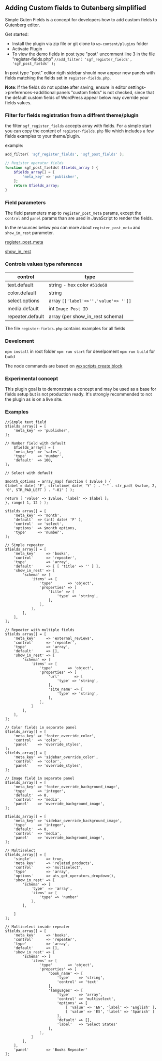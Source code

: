 ## Adding Custom fields to Gutenberg simplified

Simple Guten Fields is a concept for developers how to add custom fields to Gutenberg editor.

Get started:
* Install the plugin via zip file or git clone to ```wp-content/plugins``` folder
* Activate Plugin
* To view the demo fields in post type "post" uncomment line 3 in the file "register-fields.php" ```//add_filter( 'sgf_register_fields', 'sgf_post_fields' );```

In post type "post" editor rigth sidebar should now appear new panels with fields matching the fields set in ```register-fields.php```.

**Note**: If the fields do not update after saving, ensure in editor settings->preferences->additional panels "custom fields" is not checked, since that the default custom fields of WordPress appear below may override your fields values.

### Filter for fields registration from a diffrent theme/plugin
the filter ```sgf_register_fields```  accepts array with fields. For a simple start you can copy the content of ```register-fields.php``` file which includes a few fields examples to your theme/plugin.

example:

```php
add_filter( 'sgf_register_fields', 'sgf_post_fields' );

// Register operator fields
function sgf_post_fields( $fields_array ) {
	$fields_array[] = [
		'meta_key' => 'publisher',
	];
	return $fields_array;
}
```

### Field parameters
The field parameters map to ```register_post_meta``` params, except the ```control``` and ```panel``` params than are used in JavaScript to render the fields.

In the resources below you can more about `register_post_meta` and `show_in_rest` parameter.

[register_post_meta](https://developer.wordpress.org/block-editor/tutorials/metabox/meta-block-2-register-meta/)

[show_in_rest](https://make.wordpress.org/core/2019/10/03/wp-5-3-supports-object-and-array-meta-types-in-the-rest-api/)

### Controls values type references

| control  | type |
| --- | --- |
| text.default  | string - hex color ```#51de68```|
| color.default  | string  |
| select.options  | array ```[['label'=>'','value'=> '']]```|
| media.default  | int ```Image Post ID``` |
| repeater.default   |array (per show_in_rest schema) |
  
The file ```register-fields.php``` contains examples for all fields

### Develoment 

```npm install``` in root folder
```npm run start``` for develpoment
```npm run build``` for build

The node commands are based on [wp scripts create block](https://developer.wordpress.org/block-editor/packages/packages-create-block/) 
### Experimental concept
This plugin goal is to demonstrate a concept and may be used as a base for fields setup but is not production ready. It's strongly recommended to not the plugin as is on a live site.

### Examples

```
//Simple text field
$fields_array[] = [
	'meta_key' => 'publisher',
];

// Number field with default
	$fields_array[] = [
	'meta_key' => 'sales',
	'type'     => 'number',
	'default'  => 100,
];

// Select with default

$month_options = array_map( function ( $value ) {
$label = date( 'F', strtotime( date( 'Y' ) . "-" . str_pad( $value, 2, '0', STR_PAD_LEFT ) . "-01" ) );

return [ 'value' => $value, 'label' => $label ];
}, range( 1, 12 ) );

$fields_array[] = [
	'meta_key' => 'month',
	'default'  => (int) date( 'F' ),
	'control'  => 'select',
	'options'  => $month_options,
	'type'     => 'number',
];

// Simple repeater
$fields_array[] = [
	'meta_key'     => 'books',
	'control'      => 'repeater',
	'type'         => 'array',
	'default'      => [ [ 'title' => '' ] ],
	'show_in_rest' => [
		'schema' => [
			'items' => [
				'type'       => 'object',
				'properties' => [
					'title' => [
						'type' => 'string',
					],
				],
			],
		],
	],
];

// Repeater with multiple fields
$fields_array[] = [
	'meta_key'     => 'external_reviews',
	'control'      => 'repeater',
	'type'         => 'array',
	'default'      => [],
	'show_in_rest' => [
		'schema' => [
			'items' => [
				'type'       => 'object',
				'properties' => [
					'url'       => [
						'type' => 'string',
					],
					'site_name' => [
						'type' => 'string',
					],
				],
			]
		],
	],
];

// Color fields in separate panel
$fields_array[] = [
	'meta_key' => 'footer_override_color',
	'control'  => 'color',
	'panel'    => 'override_styles',
];
$fields_array[] = [
	'meta_key' => 'sidebar_override_color',
	'control'  => 'color',
	'panel'    => 'override_styles',
];

// Image field in separate panel
$fields_array[] = [
	'meta_key' => 'footer_override_background_image',
	'type'     => 'integer',
	'default'  => 0,
	'control'  => 'media',
	'panel'    => 'override_background_image',
];

$fields_array[] = [
	'meta_key' => 'sidebar_override_background_image',
	'type'     => 'integer',
	'default'  => 0,
	'control'  => 'media',
	'panel'    => 'override_background_image',
];

// Multiselect
$fields_array[] = [
	'single'       => true,
	'meta_key'     => 'related_products',
	'control'      => 'multiselect',
	'type'         => 'array',
	'options'      => ats_get_operators_dropdown(),
	'show_in_rest' => [
		'schema' => [
			'type'  => 'array',
			'items' => [
				'type' => 'number'
			],
		],

	]
];

// Multiselect inside repeater
$fields_array[] = [
	'meta_key'     => 'books',
	'control'      => 'repeater',
	'type'         => 'array',
	'default'      => [],
	'show_in_rest' => [
		'schema' => [
			'items' => [
				'type'       => 'object',
				'properties' => [
					'book_name' => [
						'type'    => 'string',
						'control' => 'text'
					],
					'languages' => [
						'type'    => 'array',
						'control' => 'multiselect',
						'options' => [
							[ 'value' => 'EN', 'label' => 'English' ],
							[ 'value' => 'ES', 'label' => 'Spanish' ]
						],
						'default' => [],
						'label'   => 'Select States'
					],
				],
			]
		],
	],
	'panel'        => 'Books Repeater'
];
```
